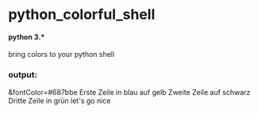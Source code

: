 # python_colorful_shell
#### python 3.*
bring colors to your python shell
### output:

&fontColor=#687bbe Erste Zeile in blau auf gelb
Zweite Zeile auf schwarz
Dritte Zeile in grün
let's go
nice

